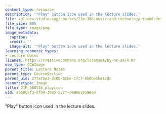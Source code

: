 ```yaml
---
content_type: resource
description: '"Play" button icon used in the lecture slides.'
file: /ol-ocw-studio-app/courses/21m-380-music-and-technology-sound-design-spring-2016/ab6005f3df00368552c76e9e02859e6d_21M_380S16_playicon.png
file_size: 885
file_type: image/png
image_metadata:
  caption: ''
  credit: ''
  image-alt: '"Play" button icon used in the lecture slides.'
learning_resource_types:
- Lecture Notes
license: https://creativecommons.org/licenses/by-nc-sa/4.0/
ocw_type: OCWImage
parent_title: Lecture Notes
parent_type: CourseSection
parent_uid: 277a7be3-dc0b-bcbe-1fc7-6b0be5be1cdc
resourcetype: Image
title: 21M_380S16_playicon
uid: ab6005f3-df00-3685-52c7-6e9e02859e6d
---
```

"Play" button icon used in the lecture slides.